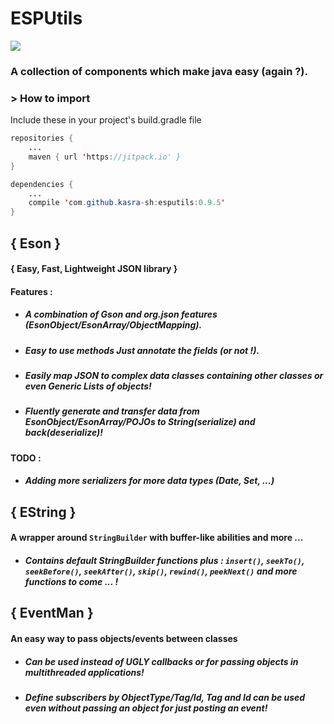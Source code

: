 # ESPUtils
[![](https://jitpack.io/v/kasra-sh/esputils.svg)](https://jitpack.io/#kasra-sh/esputils)
### A collection of components which make java easy (again ?).
### > How to import
Include these in your project's build.gradle file
```java
repositories {
	...
	maven { url 'https://jitpack.io' }
}
```
```java
dependencies {
	...
	compile 'com.github.kasra-sh:esputils:0.9.5'
}
```
####
## { Eson }
#### { Easy, Fast, Lightweight JSON library }
#### Features :
 - ##### A combination of Gson and org.json features (EsonObject/EsonArray/ObjectMapping).
 - ##### Easy to use methods Just annotate the fields (or not !).
 - ##### Easily map JSON to complex data classes containing other classes or even Generic Lists of objects!
 - ##### Fluently generate and transfer data from *EsonObject*/*EsonArray*/*POJO*s to *String*(serialize) and back(deserialize)!
#### TODO :
- ##### Adding more serializers for more data types (Date, Set, ...)

## { EString }
#### A wrapper around `StringBuilder` with buffer-like abilities and more ...
- ##### Contains default StringBuilder functions plus : `insert()`, `seekTo()`, `seekBefore()`, `seekAfter()`, `skip()`, `rewind()`, `peekNext()` and more functions to come ... !

## { EventMan }
#### An easy way to pass objects/events between classes
 - ##### Can be used instead of *UGLY* callbacks or for passing objects in multithreaded applications!
 - ##### Define subscribers by ObjectType/Tag/Id, Tag and Id can be used even without passing an object for just posting an event!
